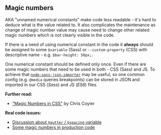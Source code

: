 ## Magic numbers

AKA "unnamed numerical constants" make code less readable - it's hard to deduce what
is the value related to. It also complicates the maintenance as change of magic number
value may cause need to change other related magic numbers which is not clearly visible in
the code.

If there is a need of using numerical constant in the code it **always** should be assigned
to some `$variable` (Sass) or `--custom-property` (CSS) with descriptive name -
e.g. `$bar-height: 50px;`.

One numerical constant should be defined only once. Even if there are some magic numbers
that need to be used in both - CSS (Sass) and JS. To achieve that
[`node-sass-json-importer`](https://github.com/Updater/node-sass-json-importer) may be useful,
so one common config (e.g. `@media` queries breakpoints) can be stored in JSON and imported
in our CSS (_Sass_) and JS (_ES6_) files.

**Further read:**
- ["Magic Numbers in CSS"](https://css-tricks.com/magic-numbers-in-css/) by Chris Coyier

**Real code issues:**
- [Discussion about `$gutter` / `$spacing` variable](https://github.com/syzygypl/danwood/pull/32/#discussion_r237577498)
- [Some magic numbers in production code](https://github.com/syzygypl/nutricia-platform/search?q=%22magic+number%22&type=Code)
